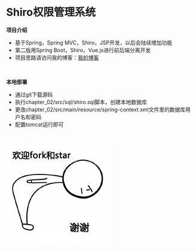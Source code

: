 # Shiro权限管理系统

**项目介绍** 
- 基于Spring，Spring MVC，Shiro，JSP开发，以后会陆续增加功能
- 第二版用Spring Boot，Shiro，Vue.js进行前后端分离开发
- 项目思路请访问我的博客：[我的博客](http://blog.csdn.net/zzti_erlie/article/details/78892436) 
<br>

**本地部署**
- 通过git下载源码
- 执行chapter_02/src/sql/shiro.sql脚本，创建本地数据库
- 更改chapter_02/src/main/resource/spring-context.xml文件里的数据库用户名和密码
- 配置tomcat运行即可
<br>

![欢迎fork和star](https://github.com/erlieStar/image/blob/master/%E6%AC%A2%E8%BF%8Efork%E5%92%8Cstar.jpg)